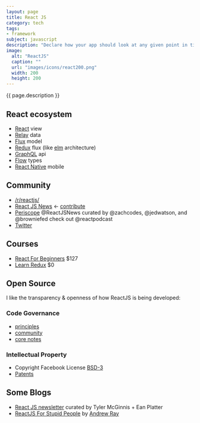 ```yaml
---
layout: page
title: React JS
category: tech
tags:
- framework
subject: javascript
description: "Declare how your app should look at any given point in time and React manages UI updates when data changes. React is about building reusable components."
image:
  alt: "ReactJS"
  caption: ""
  url: "images/icons/react200.png"
  width: 200
  height: 200
---
```


{{ page.description }}

## React ecosystem

* [React](https://facebook.github.io/react/) view
* [Relay](https://facebook.github.io/relay/) data
* [Flux](https://facebook.github.io/flux/) model
* [Redux](http://redux.js.org/) flux (like [elm]({{site.baseurl}}tech/elm.html) architecture)
* [GraphQL](http://graphql.org/) api
* [Flow](http://flowtype.org/) types
* [React Native](https://facebook.github.io/react-native/) mobile

Community
---------
* [/r/reactjs/](https://www.reddit.com/r/reactjs/)
* [React JS News](https://reactjsnews.com/) ← [contribute](https://github.com/Legitcode/ReactJSNews/)
* [Periscope](https://www.periscope.tv/ReactJSNews) @ReactJSNews curated by @zachcodes, @jedwatson, and @browniefed check out @reactpodcast
* [Twitter](https://twitter.com/reactjs)

Courses
-------
* [React For Beginners](https://reactforbeginners.com/) $127
* [Learn Redux](https://learnredux.com/) $0

## Open Source

I like the transparency & openness of how ReactJS is being developed:

### Code Governance

* [principles](https://reactcommunity.org/)
* [community](https://github.com/reactjs)
* [core notes](https://github.com/reactjs/core-notes)

### Intellectual Property

* Copyright Facebook License [BSD-3](https://en.wikipedia.org/wiki/BSD_licenses#3-clause)
* [Patents](https://en.wikipedia.org/wiki/React_(JavaScript_library)#Patents_clause_controversy)

Some Blogs
----------
* [React JS newsletter](http://reactjsnewsletter.com/issues) curated by Tyler McGinnis + Ean Platter
* [ReactJS For Stupid People](http://blog.andrewray.me/reactjs-for-stupid-people/) by [Andrew Ray](https://twitter.com/andrewray)
